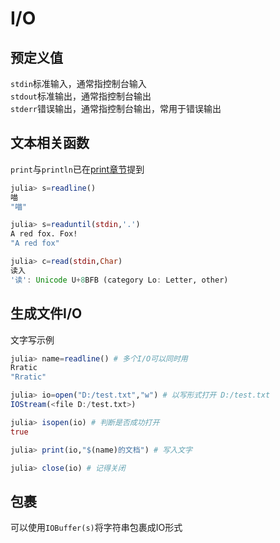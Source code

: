 # I/O
## 预定义值
`stdin`标准输入，通常指控制台输入\
`stdout`标准输出，通常指控制台输出\
`stderr`错误输出，通常指控制台输出，常用于错误输出

## 文本相关函数
`print`与`println`已在[print章节](print.md)提到
```jl
julia> s=readline()
喵
"喵"

julia> s=readuntil(stdin,'.')
A red fox. Fox!
"A red fox"

julia> c=read(stdin,Char)
读入
'读': Unicode U+8BFB (category Lo: Letter, other)
```

## 生成文件I/O
文字写示例
```jl
julia> name=readline() # 多个I/O可以同时用
Rratic
"Rratic"

julia> io=open("D:/test.txt","w") # 以写形式打开 D:/test.txt
IOStream(<file D:/test.txt>)

julia> isopen(io) # 判断是否成功打开
true

julia> print(io,"$(name)的文档") # 写入文字

julia> close(io) # 记得关闭
```

## 包裹
可以使用`IOBuffer(s)`将字符串包裹成IO形式
